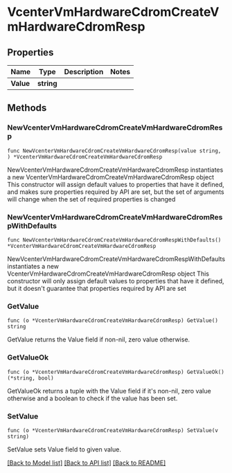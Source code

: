 # VcenterVmHardwareCdromCreateVmHardwareCdromResp

## Properties

Name | Type | Description | Notes
------------ | ------------- | ------------- | -------------
**Value** | **string** |  | 

## Methods

### NewVcenterVmHardwareCdromCreateVmHardwareCdromResp

`func NewVcenterVmHardwareCdromCreateVmHardwareCdromResp(value string, ) *VcenterVmHardwareCdromCreateVmHardwareCdromResp`

NewVcenterVmHardwareCdromCreateVmHardwareCdromResp instantiates a new VcenterVmHardwareCdromCreateVmHardwareCdromResp object
This constructor will assign default values to properties that have it defined,
and makes sure properties required by API are set, but the set of arguments
will change when the set of required properties is changed

### NewVcenterVmHardwareCdromCreateVmHardwareCdromRespWithDefaults

`func NewVcenterVmHardwareCdromCreateVmHardwareCdromRespWithDefaults() *VcenterVmHardwareCdromCreateVmHardwareCdromResp`

NewVcenterVmHardwareCdromCreateVmHardwareCdromRespWithDefaults instantiates a new VcenterVmHardwareCdromCreateVmHardwareCdromResp object
This constructor will only assign default values to properties that have it defined,
but it doesn't guarantee that properties required by API are set

### GetValue

`func (o *VcenterVmHardwareCdromCreateVmHardwareCdromResp) GetValue() string`

GetValue returns the Value field if non-nil, zero value otherwise.

### GetValueOk

`func (o *VcenterVmHardwareCdromCreateVmHardwareCdromResp) GetValueOk() (*string, bool)`

GetValueOk returns a tuple with the Value field if it's non-nil, zero value otherwise
and a boolean to check if the value has been set.

### SetValue

`func (o *VcenterVmHardwareCdromCreateVmHardwareCdromResp) SetValue(v string)`

SetValue sets Value field to given value.



[[Back to Model list]](../README.md#documentation-for-models) [[Back to API list]](../README.md#documentation-for-api-endpoints) [[Back to README]](../README.md)


